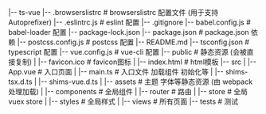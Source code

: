 |-- ts-vue
    |-- .browserslistrc     # browserslistrc 配置文件 (用于支持 Autoprefixer)
    |-- .eslintrc.js        # eslint 配置
    |-- .gitignore
    |-- babel.config.js     # babel-loader 配置
    |-- package-lock.json
    |-- package.json        # package.json 依赖
    |-- postcss.config.js   # postcss 配置
    |-- README.md
    |-- tsconfig.json       # typescript 配置
    |-- vue.config.js       # vue-cli 配置
    |-- public              # 静态资源 (会被直接复制)
    |   |-- favicon.ico     # favicon图标
    |   |-- index.html      # html模板
    |-- src
    |   |-- App.vue         # 入口页面
    |   |-- main.ts         # 入口文件 加载组件 初始化等
    |   |-- shims-tsx.d.ts
    |   |-- shims-vue.d.ts
    |   |-- assets          # 主题 字体等静态资源 (由 webpack 处理加载)
    |   |-- components      # 全局组件
    |   |-- router          # 路由
    |   |-- store           # 全局 vuex store
    |   |-- styles          # 全局样式
    |   |-- views           # 所有页面
    |-- tests               # 测试